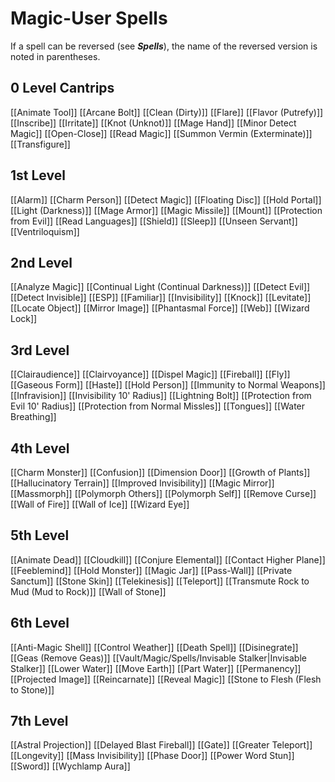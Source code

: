 # Magic-User Spells

If a spell can be reversed (see ***Spells***), the name of the reversed version is noted in parentheses.

## 0 Level Cantrips
[[Animate Tool]]
[[Arcane Bolt]]
[[Clean (Dirty)]]
[[Flare]]
[[Flavor (Putrefy)]]
[[Inscribe]]
[[Irritate]]
[[Knot (Unknot)]]
[[Mage Hand]]
[[Minor Detect Magic]]
[[Open-Close]]
[[Read Magic]]
[[Summon Vermin (Exterminate)]]
[[Transfigure]]

## 1st Level
[[Alarm]]
[[Charm Person]]
[[Detect Magic]]
[[Floating Disc]]
[[Hold Portal]]
[[Light (Darkness)]]
[[Mage Armor]]
[[Magic Missile]]
[[Mount]]
[[Protection from Evil]]
[[Read Languages]]
[[Shield]]
[[Sleep]]
[[Unseen Servant]]
[[Ventriloquism]]

## 2nd Level
[[Analyze Magic]]
[[Continual Light (Continual Darkness)]]
[[Detect Evil]]
[[Detect Invisible]]
[[ESP]]
[[Familiar]]
[[Invisibility]]
[[Knock]]
[[Levitate]]
[[Locate Object]]
[[Mirror Image]]
[[Phantasmal Force]]
[[Web]]
[[Wizard Lock]]

## 3rd Level
[[Clairaudience]]
[[Clairvoyance]]
[[Dispel Magic]]
[[Fireball]]
[[Fly]]
[[Gaseous Form]]
[[Haste]]
[[Hold Person]]
[[Immunity to Normal Weapons]]
[[Infravision]]
[[Invisibility 10' Radius]]
[[Lightning Bolt]]
[[Protection from Evil 10' Radius]]
[[Protection from Normal Missles]]
[[Tongues]]
[[Water Breathing]]

## 4th Level
[[Charm Monster]]
[[Confusion]]
[[Dimension Door]]
[[Growth of Plants]]
[[Hallucinatory Terrain]]
[[Improved Invisibility]]
[[Magic Mirror]]
[[Massmorph]]
[[Polymorph Others]]
[[Polymorph Self]]
[[Remove Curse]]
[[Wall of Fire]]
[[Wall of Ice]]
[[Wizard Eye]]

## 5th Level
[[Animate Dead]]
[[Cloudkill]]
[[Conjure Elemental]]
[[Contact Higher Plane]]
[[Feeblemind]]
[[Hold Monster]]
[[Magic Jar]]
[[Pass-Wall]]
[[Private Sanctum]]
[[Stone Skin]]
[[Telekinesis]]
[[Teleport]]
[[Transmute Rock to Mud (Mud to Rock)]]
[[Wall of Stone]]

## 6th Level
[[Anti-Magic Shell]]
[[Control Weather]]
[[Death Spell]]
[[Disinegrate]]
[[Geas (Remove Geas)]]
[[Vault/Magic/Spells/Invisable Stalker|Invisable Stalker]]
[[Lower Water]]
[[Move Earth]]
[[Part Water]]
[[Permanency]]
[[Projected Image]]
[[Reincarnate]]
[[Reveal Magic]]
[[Stone to Flesh (Flesh to Stone)]]

## 7th Level
[[Astral Projection]]
[[Delayed Blast Fireball]]
[[Gate]]
[[Greater Teleport]]
[[Longevity]]
[[Mass Invisibility]]
[[Phase Door]]
[[Power Word Stun]]
[[Sword]]
[[Wychlamp Aura]]

